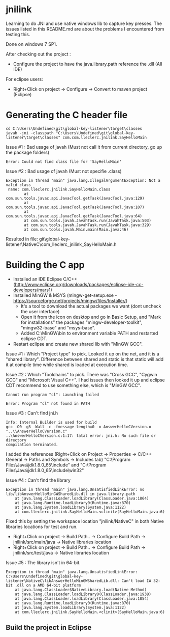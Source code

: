 # jnilink
Learning to do JNI and use native windows lib to capture key presses. 
The issues listed in this README.md are about the problems I encountered from testing this.

Done on windows 7 SP1.

After checking out the project :
* Configure the project to have the java.library.path reference the .dll (All IDE)

For eclipse users:
* Right+Click on project -> Configure -> Convert to maven project (Eclipse)

# Generating the C header file

```
cd C:\Users\Undefined\git\global-key-listener\target\classes
javah -jni -classpath "C:\Users\Undefined\git\global-key-listener\target\classes" com.com.lleclerc.jnilink.SayHelloMain
```

Issue #1 : Bad usage of javah (Must not call it from current directory, go up the package folders)
```
Error: Could not find class file for 'SayHelloMain'
```

Issue #2 : Bad usage of javah (Must not specifie .class)
```
Exception in thread "main" java.lang.IllegalArgumentException: Not a valid class
 name: com.lleclerc.jnilink.SayHelloMain.class
        at com.sun.tools.javac.api.JavacTool.getTask(JavacTool.java:129)
        at com.sun.tools.javac.api.JavacTool.getTask(JavacTool.java:107)
        at com.sun.tools.javac.api.JavacTool.getTask(JavacTool.java:64)
        at com.sun.tools.javah.JavahTask.run(JavahTask.java:503)
        at com.sun.tools.javah.JavahTask.run(JavahTask.java:329)
        at com.sun.tools.javah.Main.main(Main.java:46)
```
Resulted in file: git\global-key-listener\NativeC\com\_lleclerc\_jnilink_SayHelloMain.h

# Building the C app

* Installed an IDE Eclipse C/C++ (http://www.eclipse.org/downloads/packages/eclipse-ide-cc-developers/mars1)
* Installed MinGW & MSYS (mingw-get-setup.exe - https://sourceforge.net/projects/mingw/files/Installer/) 
    * It's a tool to download the actual packages we want (dont uncheck the user interface)
    * Open it from the icon on desktop and go in Basic Setup, and "Mark for installations" the packages "mingw-developer-toolkit", "mingw32-base" and "msys-base".
    * Added C:\MinGW\bin to environment variable PATH and restarted eclipse CDT.
* Restart eclipse and create new shared lib with "MinGW GCC".

Issue #1 : Which "Project type" to pick.
Looked it up on the net, and it is a "shared library". Difference between shared and static is that static will add it at compile time while shared is loaded at execution time.

Issue #2 : Which "Toolchains" to pick.
There was "Cross GCC", "Cygwin GCC" and "Microsoft Visual C++". I had issues then looked it up and eclipse CDT recommend to use something else, which is "MinGW GCC".
```
Cannot run program "cl": Launching failed

Error: Program "cl" not found in PATH
```

Issue #3 : Can't find jni.h
```
Info: Internal Builder is used for build
gcc -O0 -g3 -Wall -c -fmessage-length=0 -o AnswerHelloCVersion.o "..\\AnswerHelloCVersion.c" 
..\AnswerHelloCVersion.c:1:17: fatal error: jni.h: No such file or directory
compilation terminated.
```
I added the references (Right+Click on Project -> Properties -> C/C++ General -> Paths and Symbols -> Includes tab)
"C:\Program Files\Java\jdk1.8.0\_65\include" and "C:\Program Files\Java\jdk1.8.0_65\include\win32"

Issue #4 : Can't find the library
```
Exception in thread "main" java.lang.UnsatisfiedLinkError: no lib/libAnswerHelloMinGWSharedLib.dll in java.library.path
	at java.lang.ClassLoader.loadLibrary(ClassLoader.java:1864)
	at java.lang.Runtime.loadLibrary0(Runtime.java:870)
	at java.lang.System.loadLibrary(System.java:1122)
	at com.lleclerc.jnilink.SayHelloMain.<clinit>(SayHelloMain.java:6)
```
Fixed this by setting the workspace location "jnilink/NativeC" in both Native libraries locations for test and run.
* Right+Click on project -> Build Path.. -> Configure Build Path -> jnilink/src/main/java -> Native libraries location
* Right+Click on project -> Build Path.. -> Configure Build Path -> jnilink/src/test/java -> Native libraries location

Issue #5 : The library isn't in 64-bit.
```
Exception in thread "main" java.lang.UnsatisfiedLinkError: C:\Users\Undefined\git\global-key-listener\NativeC\libAnswerHelloMinGWSharedLib.dll: Can't load IA 32-bit .dll on a AMD 64-bit platform
	at java.lang.ClassLoader$NativeLibrary.load(Native Method)
	at java.lang.ClassLoader.loadLibrary0(ClassLoader.java:1938)
	at java.lang.ClassLoader.loadLibrary(ClassLoader.java:1854)
	at java.lang.Runtime.loadLibrary0(Runtime.java:870)
	at java.lang.System.loadLibrary(System.java:1122)
	at com.lleclerc.jnilink.SayHelloMain.<clinit>(SayHelloMain.java:6)
```

## Build the project in Eclipse
## 